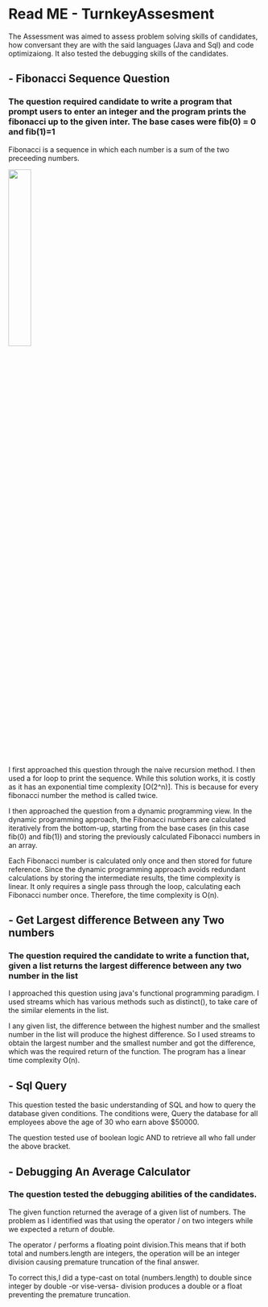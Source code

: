 # Read ME - TurnkeyAssesment

The Assessment was aimed to assess problem solving skills of candidates, how conversant they are with the said languages (Java and Sql) and code optimizaiong.
It also tested the debugging skills of the candidates.

## - Fibonacci Sequence Question
### The question required candidate to write a program that prompt users to enter an integer and the program prints the fibonacci up to the given inter. The base cases were fib(0) = 0 and fib(1)=1
Fibonacci is a sequence in which each number is a sum of the two preceeding numbers.

<img src="https://cdn.britannica.com/95/130895-050-F4DEFE46/numbers-diagonal-Fibonacci-sequence-triangle-Pascal.jpg"  width=30% height=30%/>

I first approached this question through the naive recursion method. I then used a for loop to print the sequence. While this solution works, it is costly as it has an exponential time complexity [O(2^n)].
This is because for every fibonacci number the method is called twice.

I then approached the question from a dynamic programming view. In the dynamic programming approach, the Fibonacci numbers are calculated iteratively from the bottom-up, starting from the base cases (in this case fib(0) and fib(1)) and storing the previously calculated Fibonacci numbers in an array.

Each Fibonacci number is calculated only once and then stored for future reference. Since the dynamic programming approach avoids redundant calculations by storing the intermediate results, the time complexity is linear. It only requires a single pass through the loop, calculating each Fibonacci number once. Therefore, the time complexity is O(n).

## - Get Largest difference Between any Two numbers

### The question required the candidate to write a function that, given a list returns the largest difference between any two number in the list

I approached this question using java's functional programming paradigm. I used streams which has various methods such as distinct(), to take care of the similar elements in the list.

I any given list, the difference between the highest number and the smallest number in the list will produce the highest difference. So  I used streams to obtain the largest number and the smallest number and  got the difference, which was the required return of the function. The program has a linear time complexity O(n).

## - Sql Query

This question tested the basic understanding of SQL and how to query the database given conditions. The conditions were, Query the database for all employees above the age of 30 who earn above $50000.

The question tested use of boolean logic AND to retrieve all who fall under the above bracket.


## - Debugging An Average Calculator
### The question tested the debugging abilities of the candidates.

The given function returned the average of a given list of numbers. The problem as I identified was that using the operator / on two integers while we expected a return of double.

The operator / performs a floating point division.This means that if both total and numbers.length are integers, the operation will be an integer division causing premature truncation of the final answer.

To correct this,I did a type-cast on total (numbers.length) to double since integer by double -or vise-versa- division produces a double or a float preventing the premature truncation.

